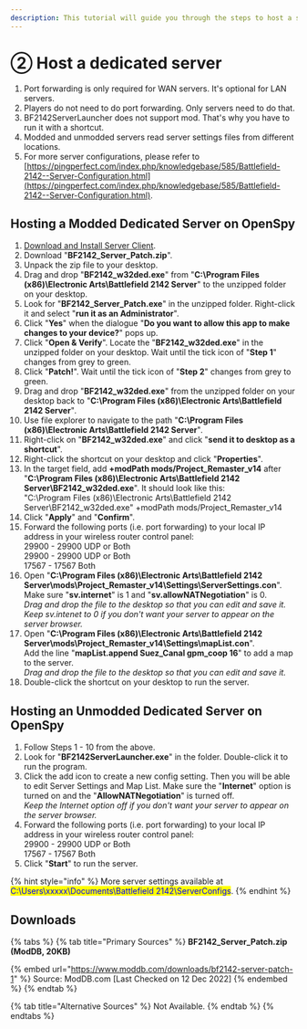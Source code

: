 ```yaml
---
description: This tutorial will guide you through the steps to host a server.
---
```


# ② Host a dedicated server

1. Port forwarding is only required for WAN servers. It's optional for LAN servers.
2. Players do not need to do port forwarding. Only servers need to do that.
3. BF2142ServerLauncher does not support mod. That's why you have to run it with a shortcut.
4. Modded and unmodded servers read server settings files from different locations.
5. For more server configurations, please refer to [https://pingperfect.com/index.php/knowledgebase/585/Battlefield-2142--Server-Configuration.html](https://pingperfect.com/index.php/knowledgebase/585/Battlefield-2142--Server-Configuration.html).

## Hosting a Modded Dedicated Server on OpenSpy

1. [Download and Install Server Client](https://getbf2142.weebly.com/installing-server-client.html).
2. Download "**BF2142\_Server\_Patch.zip**".
3. Unpack the zip file to your desktop.
4. Drag and drop "**BF2142\_w32ded.exe**" from "**C:\Program Files (x86)\Electronic Arts\Battlefield 2142 Server**" to the unzipped folder on your desktop.
5. Look for "**BF2142\_Server\_Patch.exe**" in the unzipped folder. Right-click it and select "**run it as an Administrator**".
6. Click "**Yes**" when the dialogue "**Do you want to allow this app to make changes to your device?**" pops up.
7. Click "**Open & Verify**". Locate the "**BF2142\_w32ded.exe**" in the unzipped folder on your desktop. Wait until the tick icon of "**Step 1**" changes from grey to green.
8. Click "**Patch!**". Wait until the tick icon of "**Step 2**" changes from grey to green.
9. Drag and drop "**BF2142\_w32ded.exe**" from the unzipped folder on your desktop back to "**C:\Program Files (x86)\Electronic Arts\Battlefield 2142 Server**"_._
10. Use file explorer to navigate to the path "**C:\Program Files (x86)\Electronic Arts\Battlefield 2142 Server**"_._
11. Right-click on "**BF2142\_w32ded.exe**" and click "**send it to desktop as a shortcut**".
12. Right-click the shortcut on your desktop and click "**Properties**".
13. In the target field, add **+modPath mods/Project\_Remaster\_v14** after "**C:\Program Files (x86)\Electronic Arts\Battlefield 2142 Server\BF2142\_w32ded.exe**". It should look like this:\
    ​"C:\Program Files (x86)\Electronic Arts\Battlefield 2142 Server\BF2142\_w32ded.exe" +modPath mods/Project\_Remaster\_v14
14. Click "**Apply**" and "**Confirm**".
15. Forward the following ports (i.e. port forwarding) to your local IP address in your wireless router control panel:\
    29900 - 29900 UDP or Both\
    29900 - 29900 UDP or Both\
    17567 - 17567 Both
16. Open "**C:\Program Files (x86)\Electronic Arts\Battlefield 2142 Server\mods\Project\_Remaster\_v14\Settings\ServerSettings.con**".\
    Make sure "**sv.internet**" is 1 and "**sv.allowNATNegotiation**"​ is 0.\
    _Drag and drop the file to the desktop so that you can edit and save it._ \
    _Keep sv.intenet to 0 if you don't want your server to appear on the server browser._
17. Open ​​"**C:\Program Files (x86)\Electronic Arts\Battlefield 2142 Server\mods\Project\_Remaster\_v14\Settings\mapList.con**".\
    Add the line "**mapList.append Suez\_Canal gpm\_coop 16**" to add a map to the server.\
    _Drag and drop the file to the desktop so that you can edit and save it._&#x20;
18. Double-click the shortcut on your desktop to run the server.

## Hosting an Unmodded Dedicated Server on OpenSpy

1. Follow Steps 1 - 10 from the above.
2. ​Look for "**BF2142ServerLauncher.exe**" in the folder. Double-click it to run the program.
3. Click the add icon to create a new config setting. Then you will be able to edit Server Settings and Map List. Make sure the "**Internet**" option is turned on and the "**AllowNATNegotiation**" is turned off.\
   _Keep the Internet option off if you don't want your server to appear on the server browser._​
4. Forward the following ports (i.e. port forwarding) to your local IP address in your wireless router control panel:\
   29900 - 29900 UDP or Both\
   ​17567 - 17567 Both
5. Click "**Start**" to run the server.

{% hint style="info" %}
&#x20;More server settings available at ​<mark style="color:blue;">C:\Users\xxxxx\Documents\Battlefield 2142\ServerConfigs</mark>.
{% endhint %}

## Downloads

{% tabs %}
{% tab title="Primary Sources" %}
**BF2142\_Server\_Patch.zip (ModDB, 20KB)**

{% embed url="https://www.moddb.com/downloads/bf2142-server-patch-1" %}
Source: ModDB.com \[Last Checked on 12 Dec 2022]
{% endembed %}
{% endtab %}

{% tab title="Alternative Sources" %}
Not Available.
{% endtab %}
{% endtabs %}
